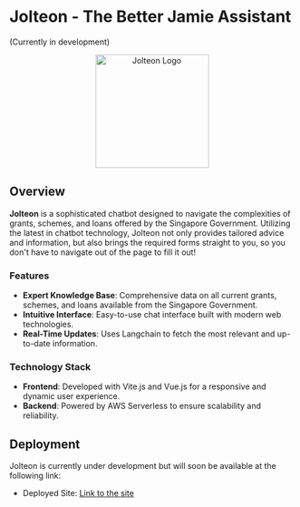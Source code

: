 # Jolteon - The Better Jamie Assistant
(Currently in development)
<p align="center">
  <img src="https://github.com/jednghk/jolteon/blob/main/docs/Jolteon.png?raw=true" alt="Jolteon Logo" width="200" height="200">
</p>

## Overview
**Jolteon** is a sophisticated chatbot designed to navigate the complexities of grants, schemes, and loans offered by the Singapore Government. Utilizing the latest in chatbot technology, Jolteon not only provides tailored advice and information, but also brings the required forms straight to you, so you don't have to navigate out of the page to fill it out!

### Features
- **Expert Knowledge Base**: Comprehensive data on all current grants, schemes, and loans available from the Singapore Government.
- **Intuitive Interface**: Easy-to-use chat interface built with modern web technologies.
- **Real-Time Updates**: Uses Langchain to fetch the most relevant and up-to-date information.

### Technology Stack
- **Frontend**: Developed with Vite.js and Vue.js for a responsive and dynamic user experience.
- **Backend**: Powered by AWS Serverless to ensure scalability and reliability.

## Deployment
Jolteon is currently under development but will soon be available at the following link:
- Deployed Site: [Link to the site](https://d1wtufjabrff08.cloudfront.net)
